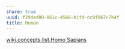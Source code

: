 ```yaml
---
share: true
uuid: f29ded80-861c-4566-b1fd-cc9f867c7b4f
title: Human
---
```

[wiki.concepts.list.Homo Sapians](/undefined)